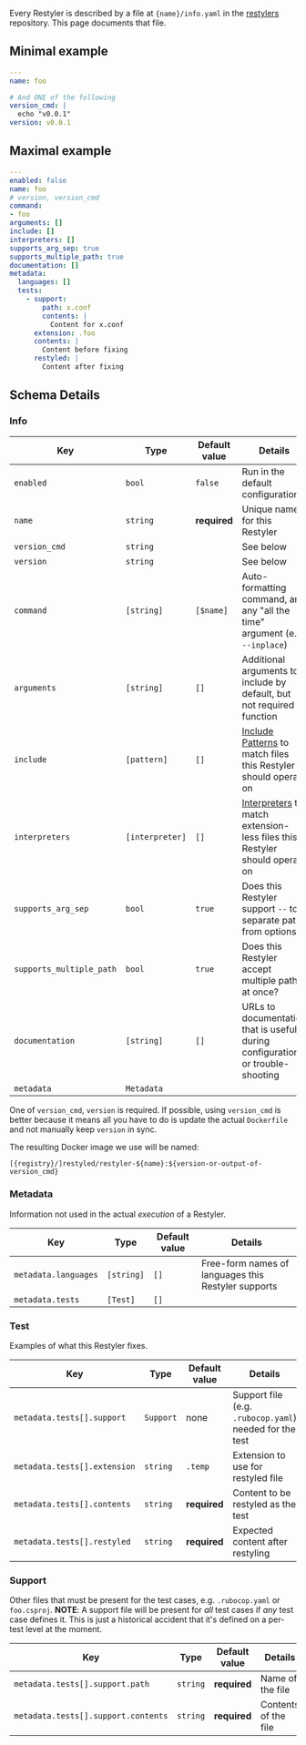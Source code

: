 Every Restyler is described by a file at `{name}/info.yaml` in the
[restylers](https://github.com/restyled-io/restylers) repository. This page
documents that file.

## Minimal example

```yaml
---
name: foo

# And ONE of the following
version_cmd: |
  echo "v0.0.1"
version: v0.0.1
```

## Maximal example

```yaml
---
enabled: false
name: foo
# version, version_cmd
command:
- foo
arguments: []
include: []
interpreters: []
supports_arg_sep: true
supports_multiple_path: true
documentation: []
metadata:
  languages: []
  tests:
    - support:
        path: x.conf
        contents: |
          Content for x.conf
      extension: .foo
      contents: |
        Content before fixing
      restyled: |
        Content after fixing
```

## Schema Details

### Info

| Key | Type | Default value | Details
| --- | --- | --- | --- |
| `enabled` | `bool` | `false` | Run in the default configuration? |
| `name` | `string` | **required** | Unique name for this Restyler |
| `version_cmd` | `string` | | See below |
| `version` | `string` | | See below |
| `command` | `[string]` | `[$name]` | Auto-formatting command, and any "all the time" argument (e.g. `--inplace`) |
| `arguments` | `[string]` | `[]` | Additional arguments to include by default, but not required to function |
| `include` | `[pattern]` | `[]` | [Include Patterns](http://docs.restyled.io/restyler/restyler-0.2.0.0/Restyler-Config-Include.html) to match files this Restyler should operate on |
| `interpreters` | `[interpreter]` | `[]` | [Interpreters](http://docs.restyled.io/restyler/restyler-0.2.0.0/Restyler-Config-Interpreter.html) to match extension-less files this Restyler should operate on |
| `supports_arg_sep` | `bool` | `true` | Does this Restyler support `--` to separate paths from options? |
| `supports_multiple_path` | `bool` | `true` | Does this Restyler accept multiple paths at once? |
| `documentation` | `[string]` | `[]` | URLs to documentation that is useful during configuration or trouble-shooting |
| `metadata` | `Metadata` | |

One of `version_cmd`, `version` is required. If possible, using
`version_cmd` is better because it means all you have to do is update
the actual `Dockerfile` and not manually keep `version` in sync.

The resulting Docker image we use will be named:

```
[{registry}/]restyled/restyler-${name}:${version-or-output-of-version_cmd}
```

### Metadata

Information not used in the actual *execution* of a Restyler.

| Key | Type | Default value | Details
| --- | --- | --- | --- |
| `metadata.languages` | `[string]` | `[]` | Free-form names of languages this Restyler supports |
| `metadata.tests` | `[Test]` | `[]` | |

### Test

Examples of what this Restyler fixes.

| Key | Type | Default value | Details
| --- | --- | --- | --- |
| `metadata.tests[].support` | `Support` | none | Support file (e.g. `.rubocop.yaml`) needed for the test |
| `metadata.tests[].extension` | `string` | `.temp` | Extension to use for restyled file |
| `metadata.tests[].contents` | `string` | **required** | Content to be restyled as the test |
| `metadata.tests[].restyled` | `string` | **required** | Expected content after restyling |

### Support

Other files that must be present for the test cases, e.g. `.rubocop.yaml` or
`foo.csproj`. **NOTE**: A support file will be present for *all* test cases if
*any* test case defines it. This is just a historical accident that it's defined
on a per-test level at the moment.

| Key | Type | Default value | Details
| --- | --- | --- | --- |
| `metadata.tests[].support.path` | `string` | **required** | Name of the file |
| `metadata.tests[].support.contents` | `string` | **required** | Contents of the file |
